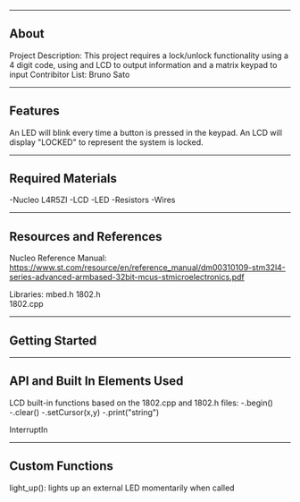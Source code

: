 -------------------
About
-------------------
Project Description: This project requires a lock/unlock functionality using a 4 digit code, using and LCD to output information and a matrix keypad to input
Contribitor List: Bruno Sato


--------------------
Features
--------------------
An LED will blink every time a button is pressed in the keypad.
An LCD will display "LOCKED" to represent the system is locked.

--------------------
Required Materials
--------------------
-Nucleo L4R5ZI
-LCD
-LED
-Resistors
-Wires


--------------------
Resources and References
--------------------
Nucleo Reference Manual:
https://www.st.com/resource/en/reference_manual/dm00310109-stm32l4-series-advanced-armbased-32bit-mcus-stmicroelectronics.pdf

Libraries:
mbed.h
1802.h                    
1802.cpp    

--------------------
Getting Started
-------------------- 

----------
API and Built In Elements Used
----------
LCD built-in functions based on the 1802.cpp and 1802.h files:
-<lcdObject>.begin()
-<lcdObject>.clear()
-<lcdObject>.setCursor(x,y)
-<lcdObject>.print("string")

InterruptIn

----------
Custom Functions
----------
light_up():
    lights up an external LED momentarily when called


